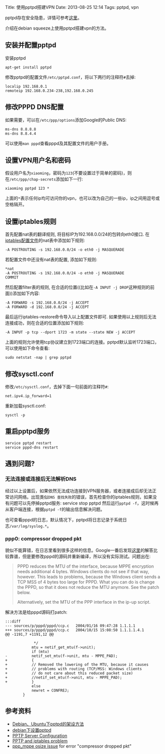 Title: 使用pptpd搭建VPN
Date: 2013-08-25 12:14
Tags: pptpd, vpn


pptpd存在安全隐患，详情可参考[这里](http://pptpclient.sourceforge.net/protocol-security.phtml)。

介绍在debian squeeze上使用pptpd搭建vpn的方法。
## 安装并配置pptpd

安装pptpd

    apt-get install pptpd

修改pptpd的配置文件`/etc/pptpd.conf`，将以下两行的注释符`#`去掉:

    localip 192.168.0.1
    remoteip 192.168.0.234-238,192.168.0.245

## 修改PPPD DNS配置

如果需要，可以在`/etc/ppp/options`添加Google的Public DNS:

    ms-dns 8.8.8.8
    ms-dns 8.8.4.4

可以使用`man pppd`查看pppd及其配置文件的用户手册。
## 设置VPN用户名和密码

假设用户名为`xiaoming`，密码为`123`(不要设置过于简单的密码)，则在`/etc/ppp/chap-secrets`添加如下一行:

    xiaoming pptpd 123 *

上面的`*`表示任何ip均可访问你的vpn，也可以改为自己的一些ip，ip之间用逗号或空格隔开。

## 设置iptables规则

首先配置nat表的翻译规则, 将目标IP为192.168.0.0/24的包转向eth0接口. 在[iptables配置文件](/tips/server_security#iptables)的nat表中添加如下规则:
	
	-A POSTROUTING -s 192.168.0.0/24 -o eth0 -j MASQUERADE

若配置文件中还没有nat表的配置, 添加如下规则:

	*nat
	-A POSTROUTING -s 192.168.0.0/24 -o eth0 -j MASQUERADE
	COMMIT

然后配置filter表的规则, 在合适的位置((比如在`-A INPUT -j DROP`这种规则的前面))添加如下内容:

	
	-A FORWARD -s 192.168.0.0/24 -j ACCEPT
	-A FORWARD -d 192.168.0.0/24 -j ACCEPT

最后运行iptables-restore命令导入以上配置文件即可. 如果使用以上规则后无法连接成功，则在合适的位置添加如下规则:

	
	-A INPUT -p tcp --dport 1723 -m state --state NEW -j ACCEPT

上面的规则允许使用tcp协议建立到1723端口的连接。pptpd默认监听1723端口，可以使用如下命令查看:

    sudo netstat -nap | grep pptpd

## 修改sysctl.conf

修改`/etc/sysctl.conf`，去掉下面一句前面的注释符`#`:

    net.ipv4.ip_forward=1

重新加载sysctl.conf:

    sysctl -p

## 重启pptpd服务

    service pptpd restart
    service pppd-dns restart

## 遇到问题?

### 无法连接或连接后无法解析DNS
经过以上设置后，如果依然无法成功连接到VPN服务器，或者连接成后却无法正常访问网络。出现类似`DNS 查找失败`的错误，首先检查你的iptables规则，如果没有问题可以先停掉pptpd服务:
    service stop pptpd
然后运行`pptpd -f`，这时候再从客户端连接，根据`pptpd -f`的输出信息解决问题。

也可查看pppd的日志，默认情况下，pptpd将日志记录于系统日志`/var/log/syslog.*`。

### ppp0: compressor dropped pkt

貌似不能算错，在日志里看到很多这样的信息。Google一番后发现[这里](http://comments.gmane.org/gmane.linux.ppp/1594)的解答比较靠谱，但是要修改pppd的源码并重新编译，所以没有实际测试。问题出在:
> PPPD reduces the MTU of the interface, because MPPE encryption needs
> additional 4 bytes. Windows clients do not see if that way, however.
> This leads to problems, because the Windows client sends a TCP MSS
> of 4 bytes too large for PPPD.
> What you can do is change the PPPD, so that it does not reduce the MTU anymore.
> See the patch below.
> 
> Alternatively, set the MTU of the PPP interface in the ip-up script.

解决方法是给pppd源码打patch:

    :::diff
	--- sources/p/pppd/pppd/ccp.c	2004/01/16 09:47:28	1.1.1.1
	+++ sources/p/pppd/pppd/ccp.c	2004/10/15 15:08:50	1.1.1.1.4.1
	@@ -1191,7 +1191,12 @@

	  		     */
	  		    mtu = netif_get_mtu(f->unit);
	  		    if (mtu)
	-			netif_set_mtu(f->unit, mtu - MPPE_PAD);
	+		    {
	+			// Removed the lowering of the MTU, because it causes
	+			// problems with routing (TCP/MSS: Windows clients
	+			// do not care about this reduced packet size)
	+			//netif_set_mtu(f->unit, mtu - MPPE_PAD);
	+		    }
	  		    else
	  			newret = CONFREJ;
	  		}

## 参考资料

*  [Debian、Ubuntu下pptpd的架设方法](http://popu.org/post_5.html)
*  [debian下设置pptpd](http://liuzuhuijunlian.blog.163.com/blog/static/72489767201111233410835/)
*  [PPTP Server Configuration](http://www.dd-wrt.com/wiki/index.php/PPTP_Server_Configuration)
*  [PPTP and iptables problem](http://blog.gmane.org/gmane.network.poptop/page=15)
*  [ppp_mppe osize issue](http://comments.gmane.org/gmane.linux.ppp/1594) for error "compressor dropped pkt"

